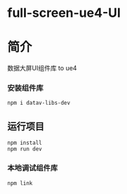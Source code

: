 # full-screen-ue4-UI



# 简介
数据大屏UI组件库 to ue4

### 安装组件库
```
npm i datav-libs-dev
```

## 运行项目
```
npm install
npm run dev
```

### 本地调试组件库
```
npm link
```